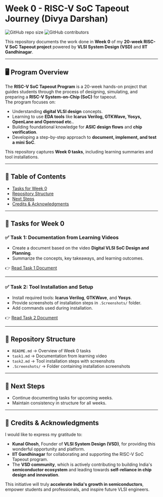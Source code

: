 # Week 0 - RISC-V SoC Tapeout Journey (Divya Darshan)

![GitHub repo size](https://img.shields.io/github/repo-size/DivyaDarshan09/Divya_Darshan-VSD-RISCV-week-0)
![GitHub contributors](https://img.shields.io/github/contributors/DivyaDarshan09/Divya_Darshan-VSD-RISCV-week-0)

This repository documents the work done in **Week 0** of my **20-week RISC-V SoC Tapeout project** powered by **VLSI System Design (VSD)** and **IIT Gandhinagar**.

---

## 🖥️ Program Overview
The **RISC-V SoC Tapeout Program** is a 20-week hands-on project that guides students through the process of designing, simulating, and preparing a **RISC-V System-on-Chip (SoC)** for tapeout.  
The program focuses on:  
- Understanding **digital VLSI design** concepts.  
- Learning to use **EDA tools** like **Icarus Verilog, GTKWave, Yosys, OpenLane and Openroad etc.**.  
- Building foundational knowledge for **ASIC design flows** and **chip verification**.  
- Developing a step-by-step approach to **document, implement, and test a mini SoC**.  

This repository captures **Week 0 tasks**, including learning summaries and tool installations.

---

## 📑 Table of Contents
- [Tasks for Week 0](#-tasks-for-week-0)
- [Repository Structure](#-repository-structure)
- [Next Steps](#-next-steps)
- [Credits & Acknowledgments](#-credits--acknowledgments)

---

## 📌 Tasks for Week 0

### ✅ Task 1: Documentation from Learning Videos
- Create a document based on the video **Digital VLSI SoC Design and Planning**.
- Summarize the concepts, key takeaways, and learning outcomes.

👉 [Read Task 1 Document](./Task1.md)

---

### ✅ Task 2: Tool Installation and Setup
- Install required tools: **Icarus Verilog**, **GTKWave**, and **Yosys**.
- Provide screenshots of installation steps in `.Screenshots/` folder.
- Add commands used during installation.

👉 [Read Task 2 Document](./Task2.md)

---

## 📂 Repository Structure
- `README.md` → Overview of Week 0 tasks  
- `task1.md` → Documentation from learning video  
- `task2.md` → Tool installation steps with screenshots  
- `.Screenshots/` → Folder containing installation screenshots  

---

## 🚀 Next Steps
- Continue documenting tasks for upcoming weeks.  
- Maintain consistency in structure for all weeks.  

---

## 🙏 Credits & Acknowledgments
I would like to express my gratitude to:

- **Kunal Ghosh**, Founder of **VLSI System Design (VSD)**, for providing this wonderful opportunity and platform.  
- **IIT Gandhinagar** for collaborating and supporting the RISC-V SoC Tapeout program.  
- The **VSD community**, which is actively contributing to building India's **semiconductor ecosystem** and leading towards **self-reliance in chip design and innovation**.  

This initiative will truly **accelerate India's growth in semiconductors**, empower students and professionals, and inspire future VLSI engineers.

